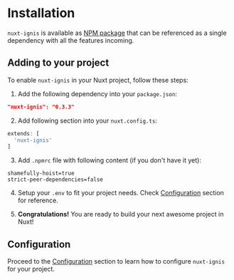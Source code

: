# Installation

`nuxt-ignis` is available as [NPM package](https://www.npmjs.com/package/nuxt-ignis) that can be referenced as a single dependency with all the features incoming.

## Adding to your project
To enable `nuxt-ignis` in your Nuxt project, follow these steps:

1) Add the following dependency into your `package.json`:
```json [package.json]
"nuxt-ignis": "0.3.3"
```

2) Add following section into your `nuxt.config.ts`:
```ts [nuxt.config.ts]
extends: [
  'nuxt-ignis'
]
```

3) Add `.npmrc` file with following content (if you don't have it yet):
```[.npmrc]
shamefully-hoist=true
strict-peer-dependencies=false
```

4) Setup your `.env` to fit your project needs. Check [Configuration](/2-1-configuration.html) section for reference.

5) **Congratulations!** You are ready to build your next awesome project in Nuxt!

## Configuration
Proceed to the [Configuration](/2-1-configuration.html) section to learn how to configure `nuxt-ignis` for your project.
